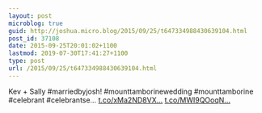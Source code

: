 ```yaml
---
layout: post
microblog: true
guid: http://joshua.micro.blog/2015/09/25/t647334988430639104.html
post_id: 37108
date: 2015-09-25T20:01:02+1100
lastmod: 2019-07-30T17:41:27+1100
type: post
url: /2015/09/25/t647334988430639104.html
---
```

Kev + Sally #marriedbyjosh! #mounttamborinewedding #mounttamborine #celebrant #celebrantse… [t.co/xMa2ND8VX...](http://t.co/xMa2ND8VXo) [t.co/MWI9QOoqN...](http://t.co/MWI9QOoqNj)
